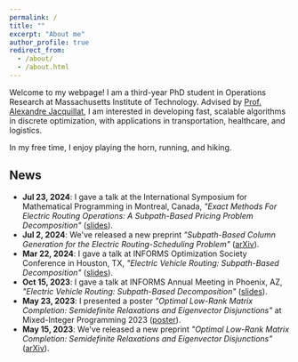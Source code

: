 ```yaml
---
permalink: /
title: ""
excerpt: "About me"
author_profile: true
redirect_from: 
  - /about/
  - /about.html
---
```


Welcome to my webpage! I am a third-year PhD student in Operations Research at Massachusetts Institute of Technology. Advised by [Prof. Alexandre Jacquillat](https://mitsloan.mit.edu/faculty/directory/alexandre-jacquillat), I am interested in developing fast, scalable algorithms in discrete optimization, with applications in transportation, healthcare, and logistics.

In my free time, I enjoy playing the horn, running, and hiking.

## News

- **Jul 23, 2024**: I gave a talk at the International Symposium for Mathematical Programming in Montreal, Canada, *"Exact Methods For Electric Routing Operations: A Subpath-Based Pricing Problem Decomposition"* ([slides](https://sean-lo.github.io/files/evrp_ismp_20240723.pdf)).
- **Jul 2, 2024**: We've released a new preprint *"Subpath-Based Column Generation for the Electric Routing-Scheduling Problem"* ([arXiv](https://arxiv.org/abs/2407.02640)).
- **Mar 22, 2024**: I gave a talk at INFORMS Optimization Society Conference in Houston, TX, *"Electric Vehicle Routing: Subpath-Based Decomposition"* ([slides](https://sean-lo.github.io/files/evrp_ios_20240322.pdf)).
- **Oct 15, 2023**: I gave a talk at INFORMS Annual Meeting in Phoenix, AZ, *"Electric Vehicle Routing: Subpath-Based Decomposition"* ([slides](https://sean-lo.github.io/files/evrp_informs_20231015.pdf)).
- **May 23, 2023**: I presented a poster *"Optimal Low-Rank Matrix Completion: Semidefinite Relaxations and Eigenvector Disjunctions"* at Mixed-Integer Programming 2023 ([poster](https://sean-lo.github.io/files/olrmc_poster_20230515.pdf)).
- **May 15, 2023**: We've released a new preprint *"Optimal Low-Rank Matrix Completion: Semidefinite Relaxations and Eigenvector Disjunctions"* ([arXiv](https://arxiv.org/abs/2305.12292)).